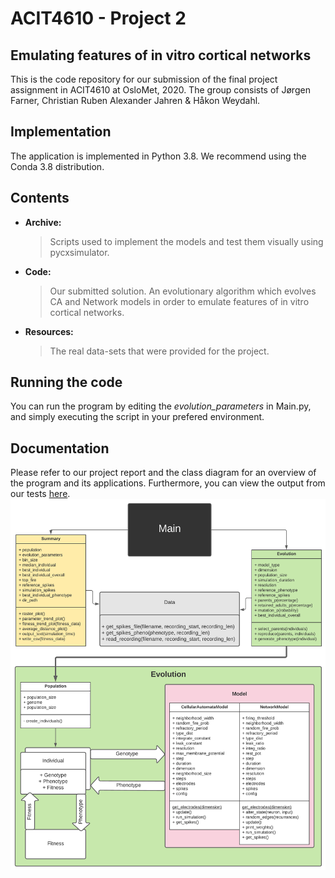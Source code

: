 # ACIT4610 - Project 2
## Emulating features of in vitro cortical networks
This is the code repository for our submission of the final project assignment in ACIT4610 at OsloMet, 2020.
The group consists of Jørgen Farner, Christian Ruben Alexander Jahren & Håkon Weydahl.
##  Implementation
The application is implemented in Python 3.8.
We recommend using the Conda 3.8 distribution.
##  Contents
- **Archive:**
  > Scripts used to implement the models and test them visually using pycxsimulator.
- **Code:**
  > Our submitted solution. An evolutionary algorithm which evolves CA and Network models in order to emulate features of in vitro cortical networks.
- **Resources:**
  > The real data-sets that were provided for the project.
##  Running the code
You can run the program by editing the *evolution_parameters* in Main.py, and simply executing the script in your prefered environment.
##  Documentation
Please refer to our project report and the class diagram for an overview of the program and its applications.
Furthermore, you can view the output from our tests [here](https://hioa365-my.sharepoint.com/:f:/g/personal/s310455_oslomet_no/EgsOw3x0gA1AjXtwV9By04gBjytKTCE-wdlOOKYo6trmqQ).
![Class Diagram](Class_Diagram_ACIT4610-P2.png)
